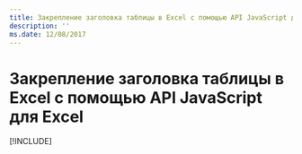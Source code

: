 ```yaml
---
title: Закрепление заголовка таблицы в Excel с помощью API JavaScript для Excel
description: ''
ms.date: 12/08/2017
---
```



# <a name="freeze-a-table-header-in-excel-using-the-excel-javascript-api"></a>Закрепление заголовка таблицы в Excel с помощью API JavaScript для Excel

[!INCLUDE[](../includes/excel-tutorial-freeze-header.md)]